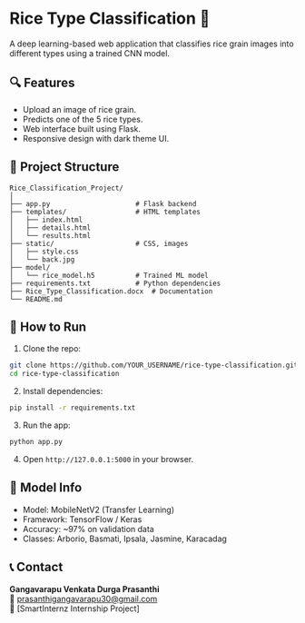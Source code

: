 # Rice Type Classification 🍚

A deep learning-based web application that classifies rice grain images into different types using a trained CNN model.

## 🔍 Features
- Upload an image of rice grain.
- Predicts one of the 5 rice types.
- Web interface built using Flask.
- Responsive design with dark theme UI.

## 📁 Project Structure
```
Rice_Classification_Project/
│
├── app.py                     # Flask backend
├── templates/                 # HTML templates
│   ├── index.html
│   ├── details.html
│   └── results.html
├── static/                    # CSS, images
│   ├── style.css
│   └── back.jpg
├── model/
│   └── rice_model.h5          # Trained ML model
├── requirements.txt           # Python dependencies
├── Rice_Type_Classification.docx  # Documentation
└── README.md
```

## 🚀 How to Run
1. Clone the repo:
```bash
git clone https://github.com/YOUR_USERNAME/rice-type-classification.git
cd rice-type-classification
```
2. Install dependencies:
```bash
pip install -r requirements.txt
```
3. Run the app:
```bash
python app.py
```
4. Open `http://127.0.0.1:5000` in your browser.

## 🧠 Model Info
- Model: MobileNetV2 (Transfer Learning)
- Framework: TensorFlow / Keras
- Accuracy: ~97% on validation data
- Classes: Arborio, Basmati, Ipsala, Jasmine, Karacadag

## 📞 Contact
**Gangavarapu Venkata Durga  Prasanthi**  
📧 prasanthigangavarapu30@gmail.com  
🔗 [SmartInternz Internship Project]
